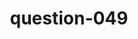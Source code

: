 ---
layout: question
title: question-049
number: 049
question: Name something appealing about working from home.
answer1: No clothes/dress code | 28
answer2: Flexible hours | 26
answer3: Great commute | 17
answer4: See family | 10
answer5: Avoid coworkers | 4
answer6: Save money | 3
answer7: Avoid boss | 3
answer8: Bathroom anytime | 2
answer9: No babysitter | 2
answer10:
---